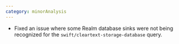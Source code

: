 ```yaml
---
category: minorAnalysis
---
```


* Fixed an issue where some Realm database sinks were not being recognized for the `swift/cleartext-storage-database` query.
